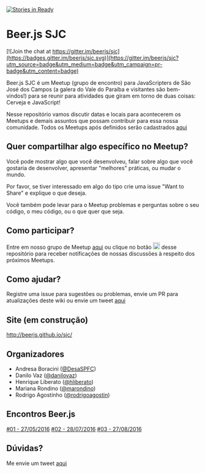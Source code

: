 [![Stories in Ready](https://badge.waffle.io/beerjs/sjc.png?label=ready&title=Ready)](https://waffle.io/beerjs/sjc)
# Beer.js SJC

[![Join the chat at https://gitter.im/beerjs/sjc](https://badges.gitter.im/beerjs/sjc.svg)](https://gitter.im/beerjs/sjc?utm_source=badge&utm_medium=badge&utm_campaign=pr-badge&utm_content=badge)

Beer.js SJC é um Meetup (grupo de encontro) para JavaScripters de São José dos Campos (a galera do Vale do Paraíba e visitantes são bem-vindos!) para se reunir para atividades que giram em torno de duas coisas: Cerveja e JavaScript!

Nesse repositório vamos discutir datas e locais para acontecerem os Meetups e demais assuntos que possam contribuir para essa nossa comunidade. Todos os Meetups após definidos serão cadastrados [aqui](http://www.meetup.com/Beer-js-SJC/)

## Quer compartilhar algo específico no Meetup?

Você pode mostrar algo que você desenvolveu, falar sobre algo que você gostaria de desenvolver, apresentar "melhores" práticas, ou mudar o mundo.

Por favor, se tiver interessado em algo do tipo crie uma issue "Want to Share" e explique o que deseja.

Você também pode levar para o Meetup problemas e perguntas sobre o seu código, o meu código, ou o que quer que seja.

## Como participar?

Entre em  nosso grupo de Meetup [aqui](http://www.meetup.com/Beer-js-SJC/) ou clique no botão <img src="http://beerjs.github.io/sf/assets/watch.png" height="18"/> desse repositório para receber notificações de nossas discussões à respeito dos próximos Meetups.

## Como ajudar?

Registre uma issue para sugestões ou problemas, envie um PR para atualizações deste wiki ou envie um tweet [aqui](https://twitter.com/BeerJSSJC)

## Site (em construção)

http://beerjs.github.io/sjc/

## Organizadores

- Andresa Boracini ([@DesaSPFC](https://github.com/DesaSPFC))
- Danilo Vaz ([@danilovaz](https://github.com/danilovaz))
- Henrique Liberato ([@hliberato](https://github.com/hliberato))
- Mariana Rondino ([@marondino](https://github.com/marondino))
- Rodrigo Agostinho ([@rodrigoagostin](https://github.com/rodrigoagostin))

## Encontros Beer.js
[#01 - 27/05/2016](https://www.meetup.com/Beer-JS-SJC/events/230714621/)
[#02 - 28/07/2016](https://www.meetup.com/Beer-JS-SJC/events/232388019/)
[#03 - 27/08/2016](https://www.meetup.com/Beer-JS-SJC/events/233397768/)


## Dúvidas?

Me envie um tweet [aqui](https://twitter.com/BeerJSSJC)
